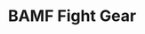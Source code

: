 ---
layout: post
title: BAMF Fight Gear
tags:
- web
- print
image: /images/portfolio/bamf-fight-gear.jpg
imgurl: http://bamffightgear.com
---